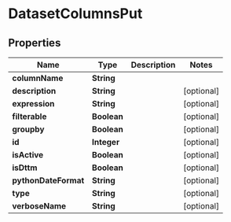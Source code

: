 # DatasetColumnsPut

## Properties
Name | Type | Description | Notes
------------ | ------------- | ------------- | -------------
**columnName** | **String** |  | 
**description** | **String** |  |  [optional]
**expression** | **String** |  |  [optional]
**filterable** | **Boolean** |  |  [optional]
**groupby** | **Boolean** |  |  [optional]
**id** | **Integer** |  |  [optional]
**isActive** | **Boolean** |  |  [optional]
**isDttm** | **Boolean** |  |  [optional]
**pythonDateFormat** | **String** |  |  [optional]
**type** | **String** |  |  [optional]
**verboseName** | **String** |  |  [optional]
